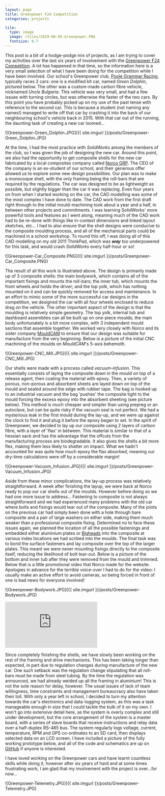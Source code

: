 ```yaml
---
layout: page
title: Greenpower F24 Competition
categories: projects

tile:
  type: image
  image: /tiles/2019-06-05-Greenpower.PNG
  fontsize: 0.7
---
```


This post is a bit of a hodge-podge mix of projects, as I am trying to cover my activities over the last six years of involvement with the [Greenpower F24 Competition](https://www.greenpower.co.uk/). A lot has happened in that time, so the information here is a very small selection of what I have been doing for the competition while I have been involved.
Our school's Greenpower club, [Poole Grammar Racing](https://poolegrammarracing.webs.com/), typically races 2 cars: one is a modified kit car, named *Green Dolphin*, pictured below. The other was a custom-made carbon fibre vehicle, nicknamed *Uncle Bulgaria*. This vehicle was very small, and had a few issues with turning circles, but was otherwise the faster of the two cars.
By this point you have probably picked up on my use of the past tense with reference to the second car. This is because a student (not naming any names!) managed to write off that car by crashing it into the back of our neighbouring school's vehicle back in 2015. With that car out of the running, the daunting task of creating a new car loomed...

![Greenpower-Green_Dolphin.JPG]({{ site.imgurl }}/posts/Greenpower-Green_Dolphin.JPG)

At the time, I had the most practice with *SolidWorks* among the members of the club, so I was given the job of designing the new car. Around this point, we also had the opportunity to get composite shells for the new car fabricated by a local composites company called [Norco GRP](https://www.norco.co.uk/). The CEO of the company is an ex-student of our school, and their generous offer allowed us to explore some new design possibilities. Our plan was to make a monocoque shell, with the only framing being the roll-bars that are required by the regulations. The car was designed to be as lightweight as possible, but slightly bigger than the car it was replacing.
Even four years on from when I started working on the car, the CAD modelling was some of the most complex I have done to date. The CAD work from the first draft right through to the initial mould-machining took about a year and a half, in between other projects and commitments. I was learning SolidWorks' more powerful tools and features as I went along, meaning much of the CAD work had to be re-done with things like in-context dimensions and linked layout sketches, etc... I had to also ensure that the shell designs were conducive to the composite moulding process, and all of the mechanical parts could be machined in a school workshop. To round this off, I was doing all of this CAD modelling on my old 2011 ThinkPad, which was ***way*** too underpowered for this task, and would crash *SolidWorks* every half-hour or so!

![Greenpower-Car_Composite.PNG]({{ site.imgurl }}/posts/Greenpower-Car_Composite.PNG)

The result of all this work is illustrated above. The design is primarily made up of 3 composite shells: the main bodywork, which contains all of the important fixings and mounts the roll-bars; the inner tub, which mounts the front wheels and holds the driver; and the top yolk, which has nothing mounted on it and can be quickly removed for access and maintenance. In an effort to mimic some of the more successful car designs in the competition, we designed the car with all four wheels enclosed to reduce drag on the vehicle. The other important aspect of the design is that the moulding is relatively simple geometry. The top yolk, internal tub and dashboard assemblies can all be built up on one-piece moulds; the main body unfortunately is a bit more complex, with 3 independent mould sections that assemble together. We worked very closely with *Norco* and its sister company [MouldCAM](https://www.mouldcam.com/) to ensure that our design was suitable for manufacture from the very beginning. Below is a picture of the initial CNC machining of the moulds on *MouldCAM*'s 5-axis behemoth.

![Greenpower-CNC_Mill.JPG]({{ site.imgurl }}/posts/Greenpower-CNC_Mill.JPG)

Our shells were made with a process called *vacuum-infusion*. This essentially consists of laying the composite down in the mould on top of a release agent, then coating the material with epoxy. Then, a variety of porous, non-porous and absorbent sheets are layed down on top of the mould and sealed around the edge with rubber tape. The bag is hooked up to an industrial vacuum and the bag 'pushes' the composite tight to the mould forcing the excess epoxy into the absorbent sheeting (see picture below). This method is much cheaper and simpler than using prepreg or an autoclave, but can be quite risky if the vacuum seal is not perfect. We had a mysterious leak in the first mould during the lay-up, and we were up against the clock to find it and plug it before the epoxy began to set.
In the spirit of Greenpower, we decided to lay up our composite using 2 layers of carbon fibre, with a layer of 'flax' in between. This material is similar to that of a hessian sack and has the advantage that the offcuts from the manufacturing process are biodegradable. It also gives the shells a bit more flex, making them less likely to shatter on impact. What we hadn't accounted for was quite how much epoxy the flax absorbed, meaning our dry-time calculations were off by a considerable margin!

![Greenpower-Vacuum_Infusion.JPG]({{ site.imgurl }}/posts/Greenpower-Vacuum_Infusion.JPG)

Aside from these minor complications, the lay-up process was relatively straightforward. A week after finishing the layup, we were back at Norco ready to pop our car shells out of the moulds. However before doing so we had one more issue to address...
Fastening to composite is not always straightforward and we had experienced many problems with the old car where bolts and fixings would tear out of the composite. Many of the joints on the previous car had simply been done with a hole through bare composite and a pair of large washers on either side, making them much weaker than a professional composite fixing. Determined no to face these issues again, we planned the location of all the possible fastenings and embedded either aluminium plates or [Bigheads](https://www.bighead.co.uk/) into the composite at various index locations we had scribed into the moulds. The final task was to bond the surface fasteners and lay composite over the top of the larger plates. This meant we were never mounting fixings directly to the composite itself, reducing the likelihood of bolt tear-out. Below is a picture of the bottom and inner tub after they were removed from the mould and trimmed. Below that is a little promotional video that Norco made for the website. Apologies in advance for the terrible voice-over I had to do for the video: I usually make an active effort to avoid cameras, so being forced in front of one is bad news for everyone involved!

![Greenpower-Bodywork.JPG]({{ site.imgurl }}/posts/Greenpower-Bodywork.JPG)

<div class="aspect-ratio">
  <iframe type="text/html" src="https://www.youtube.com/embed/ybe3tVkQRCo?modestbranding=1" frameborder="0"></iframe>
</div>

Since completely finishing the shells, we have slowly been working on the rest of the framing and drive mechanisms. This has been taking longer than expected, in part due to regulation changes during manufacture of the new car. One such setback was the regulation change stipulating that all roll-bars must be made from steel tubing. By the time the regulation was announced, we had already welded up all the framing in aluminium!
This is not the sole reason for delay, however. The usual issues of lack of team willingness, time constraints and management bureaucracy also have taken their toll. With only a year left in school, I decided to turn my attention towards the car's electronics and data-logging system, as this was a task manageable enough in size that I could tackle the bulk of it on my own. I won't go into extensive detail here, as the system is overly complex and still under development, but the core arrangement of the system is a master board, with a series of slave boards that receive instructions and relay data over a half-duplex RS-485 bus. The system regularly logs voltage, current, temperature, RPM and GPS co-ordinates to an SD card, then displays selected data on an LCD screen. I have included a picture of the fully working prototype below, and all of the code and schematics are up on [GitHub](https://github.com/BOJIT/Greenpower-Datalogging-System) if anyone is interested.

I have loved working on the Greenpower cars and have learnt countless skills while doing it, however after six years of hard and at some times frustrating work, I am glad that my involvement with the project is over...for now...

![Greenpower-Telemetry.JPG]({{ site.imgurl }}/posts/Greenpower-Telemetry.JPG)
